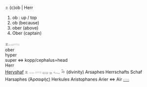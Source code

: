 𓁷 (c)ob | Herr  

1. ob : up / top  
2. ob (because)  
3. ober (above)  
4. Ober (captain)  

𓁷𓂋𓇯  
ober  
hyper  
super ⇔ kopp/cephalus=head  
Herr  
[Heryshaf](https://en.wikipedia.org/wiki/Heryshaf) 𓁷 𓂋 𓇯 𓈙 𓈇 𓆑 𓅆 (divinity) Arsaphes Herrschafts Schaf  
Harsaphes (Ἁρσαφής) Herkules Aristophanes Arier ⇔ Air [𓇯](𓇯)  